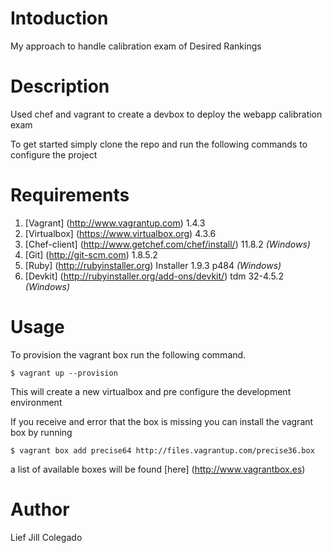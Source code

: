 # Intoduction

My approach to handle calibration exam of Desired Rankings

# Description

Used chef and vagrant to create a devbox to deploy the webapp calibration exam

To get started simply clone the repo and run the following commands to configure the project

# Requirements 

1. [Vagrant] (http://www.vagrantup.com) 1.4.3
2. [Virtualbox] (https://www.virtualbox.org) 4.3.6 
3. [Chef-client] (http://www.getchef.com/chef/install/) 11.8.2 _(Windows)_
4. [Git] (http://git-scm.com) 1.8.5.2 
5. [Ruby] (http://rubyinstaller.org) Installer 1.9.3 p484 _(Windows)_
6. [Devkit] (http://rubyinstaller.org/add-ons/devkit/) tdm 32-4.5.2 _(Windows)_

# Usage

To provision the vagrant box run the following command.

`$ vagrant up --provision`

This will create a new virtualbox and pre configure the development environment

If you receive and error that the box is missing you can install the vagrant box by running

`$ vagrant box add precise64 http://files.vagrantup.com/precise36.box`

a list of available boxes will be found [here] (http://www.vagrantbox.es)


# Author

Lief Jill Colegado
		

